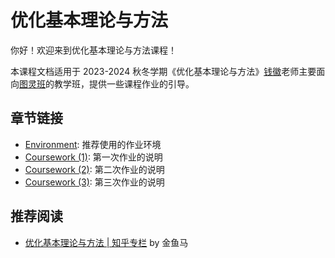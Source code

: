 # 优化基本理论与方法

你好！欢迎来到优化基本理论与方法课程！

本课程文档适用于 2023-2024 秋冬学期《优化基本理论与方法》[钱徽](https://person.zju.edu.cn/qianhui)老师主要面向[图灵班](http://www.cs.zju.edu.cn/turingclass_cn/)的教学班，提供一些课程作业的引导。

## 章节链接

- [Environment](latex.md): 推荐使用的作业环境
- [Coursework (1)](hw1.md): 第一次作业的说明
- [Coursework (2)](hw2.md): 第二次作业的说明
- [Coursework (3)](hw3.md): 第三次作业的说明

## 推荐阅读

- [优化基本理论与方法 | 知乎专栏](https://www.zhihu.com/column/c_1676006565717573634) by 金鱼马